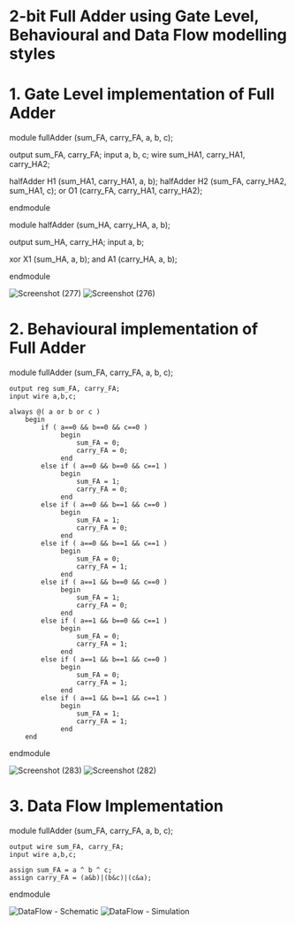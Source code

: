 
# 2-bit Full Adder using Gate Level, Behavioural and Data Flow modelling styles

# 1. Gate Level implementation of Full Adder

module fullAdder (sum_FA, carry_FA, a, b, c);

output sum_FA, carry_FA; input a, b, c; wire sum_HA1, carry_HA1, carry_HA2;

halfAdder H1 (sum_HA1, carry_HA1, a, b); halfAdder H2 (sum_FA, carry_HA2, sum_HA1, c); or O1 (carry_FA, carry_HA1, carry_HA2);

endmodule

module halfAdder (sum_HA, carry_HA, a, b);

output sum_HA, carry_HA; input a, b;

xor X1 (sum_HA, a, b); and A1 (carry_HA, a, b);

endmodule

![Screenshot (277)](https://user-images.githubusercontent.com/110777645/198817089-581876fe-544f-4659-8c3a-32c34421ed17.png)
![Screenshot (276)](https://user-images.githubusercontent.com/110777645/198817085-b0d3f46f-a8b0-4d5a-8f60-6b9e90cc84bc.png)

# 2. Behavioural implementation of Full Adder

module fullAdder (sum_FA, carry_FA, a, b, c);

	output reg sum_FA, carry_FA;
	input wire a,b,c;

	always @( a or b or c )
		begin
			if ( a==0 && b==0 && c==0 )
			     begin
			         sum_FA = 0;
			         carry_FA = 0;
			     end
			else if ( a==0 && b==0 && c==1 )
			     begin
			         sum_FA = 1;
			         carry_FA = 0;
			     end
			else if ( a==0 && b==1 && c==0 )
			     begin
			         sum_FA = 1;
			         carry_FA = 0;
			     end
			else if ( a==0 && b==1 && c==1 )
			     begin
			         sum_FA = 0;
			         carry_FA = 1;
			     end
			else if ( a==1 && b==0 && c==0 )
			     begin
			         sum_FA = 1;
			         carry_FA = 0;
			     end
			else if ( a==1 && b==0 && c==1 )
			     begin
			         sum_FA = 0;
			         carry_FA = 1;
			     end
			else if ( a==1 && b==1 && c==0 )
			     begin
			         sum_FA = 0;
			         carry_FA = 1;
			     end
			else if ( a==1 && b==1 && c==1 )
			     begin
			         sum_FA = 1;
			         carry_FA = 1;
			     end
		end
endmodule

![Screenshot (283)](https://user-images.githubusercontent.com/110777645/198817301-99978fab-9b2b-42ac-afc0-7ee9ec55efb9.png)
![Screenshot (282)](https://user-images.githubusercontent.com/110777645/198817305-4b49a4ea-7ac5-42ad-8288-cf1ece37f88d.png)

# 3. Data Flow Implementation

module fullAdder (sum_FA, carry_FA, a, b, c);

	output wire sum_FA, carry_FA;
	input wire a,b,c;

	assign sum_FA = a ^ b ^ c;
	assign carry_FA = (a&b)|(b&c)|(c&a);

endmodule

![DataFlow - Schematic](https://user-images.githubusercontent.com/110777645/198817277-0bb5ea95-730f-4321-9cd4-108a5e46d385.png)
![DataFlow - Simulation](https://user-images.githubusercontent.com/110777645/198817276-b1123140-8e3a-492d-b65d-17e99bc5e8a3.png)
